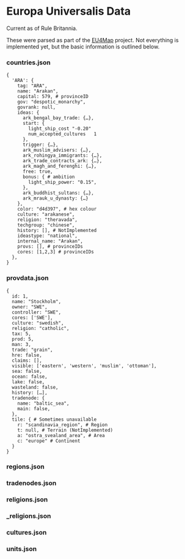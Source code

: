 # Europa Universalis Data
Current as of Rule Britannia.

These were parsed as part of the [EU4Map](https://github.com/paimoe/eu4map) project. Not everything is implemented yet, but the basic information is outlined below.

### countries.json
    {
      'ARA': {
        tag: "ARA",
        name: "Arakan",
        capital: 579, # provinceID
        gov: "despotic_monarchy",
        govrank: null,
        ideas: {
          ark_bengal_bay_trade: {…},
          start: {	
            light_ship_cost	"-0.20"
            num_accepted_cultures	1
          },
          trigger: {…},
          ark_muslim_advisers: {…},
          ark_rohingya_immigrants: {…},
          ark_trade_contracts_ark: {…},
          ark_magh_and_ferenghi: {…},
          free: true,
          bonus: { # ambition
            light_ship_power: "0.15",
          },
          ark_buddhist_sultans: {…},
          ark_mrauk_u_dynasty: {…}
        },
        color: "d4d397", # hex colour
        culture: "arakanese",
        religion: "theravada",
        techgroup: "chinese",
        history: [], # NotImplemented
        ideastype: "national",
        internal_name: "Arakan",
        provs: [], # provinceIDs
        cores: [1,2,3] # provinceIDs
      },
    }

### provdata.json

    {
      id: 1,
      name: "Stockholm",
      owner: "SWE",
      controller: "SWE",
      cores: ['SWE'],
      culture: "swedish",
      religion: "catholic",
      tax: 5,
      prod: 5,
      man: 3,
      trade: "grain",
      hre: false,
      claims: [],
      visible: ['eastern', 'western', 'muslim', 'ottoman'],
      sea: false,
      ocean: false,
      lake: false,
      wasteland: false,
      history: […],
      tradenode: {	
        name: "baltic_sea",
        main: false,
      },
      tile: { # Sometimes unavailable
        r: "scandinavia_region", # Region
        t: null, # Terrain (NotImplemented)
        a: "ostra_svealand_area", # Area
        c: "europe" # Continent
      }
    }

### regions.json
### tradenodes.json
### religions.json
### \_religions.json
### cultures.json
### units.json

